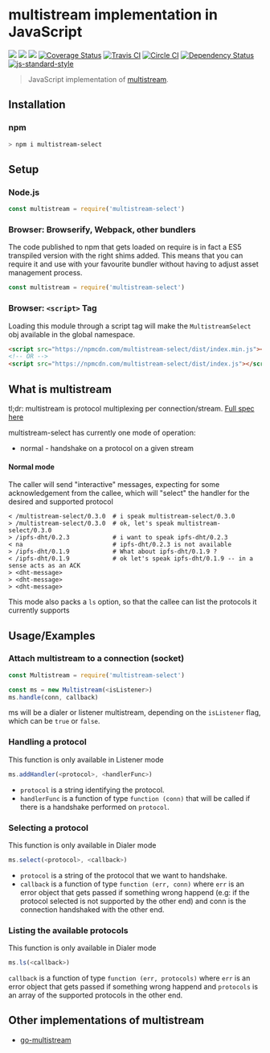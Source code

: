 multistream implementation in JavaScript
========================================

[![](https://img.shields.io/badge/made%20by-Protocol%20Labs-blue.svg?style=flat-square)](http://ipn.io)
[![](https://img.shields.io/badge/project-IPFS-blue.svg?style=flat-square)](http://ipfs.io/)
[![](https://img.shields.io/badge/freenode-%23ipfs-blue.svg?style=flat-square)](http://webchat.freenode.net/?channels=%23ipfs)
[![Coverage Status](https://coveralls.io/repos/github/diasdavid/js-multistream/badge.svg?branch=master)](https://coveralls.io/github/diasdavid/js-multistream?branch=master)
[![Travis CI](https://travis-ci.org/diasdavid/js-multistream.svg?branch=master)](https://travis-ci.org/diasdavid/js-multistream)
[![Circle CI](https://circleci.com/gh/diasdavid/js-multistream.svg?style=svg)](https://circleci.com/gh/diasdavid/js-multistream)
[![Dependency Status](https://david-dm.org/diasdavid/js-multistream.svg?style=flat-square)](https://david-dm.org/diasdavid/js-multistream) [![js-standard-style](https://img.shields.io/badge/code%20style-standard-brightgreen.svg?style=flat-square)](https://github.com/feross/standard)

> JavaScript implementation of [multistream](https://github.com/jbenet/multistream).

## Installation

### npm

```sh
> npm i multistream-select
```

## Setup

### Node.js

```js
const multistream = require('multistream-select')
```

### Browser: Browserify, Webpack, other bundlers

The code published to npm that gets loaded on require is in fact a ES5
transpiled version with the right shims added. This means that you can require
it and use with your favourite bundler without having to adjust asset management
process.

```js
const multistream = require('multistream-select')
```

### Browser: `<script>` Tag

Loading this module through a script tag will make the `MultistreamSelect` obj available in
the global namespace.

```html
<script src="https://npmcdn.com/multistream-select/dist/index.min.js"></script>
<!-- OR -->
<script src="https://npmcdn.com/multistream-select/dist/index.js"></script>
```

## What is multistream

tl;dr: multistream is protocol multiplexing per connection/stream. [Full spec here](https://github.com/jbenet/multistream)

multistream-select has currently one mode of operation:

- normal - handshake on a protocol on a given stream

#### Normal mode

The caller will send "interactive" messages, expecting for some acknowledgement from the callee, which will "select" the handler for the desired and supported protocol

```
< /multistream-select/0.3.0  # i speak multistream-select/0.3.0
> /multistream-select/0.3.0  # ok, let's speak multistream-select/0.3.0
> /ipfs-dht/0.2.3            # i want to speak ipfs-dht/0.2.3
< na                         # ipfs-dht/0.2.3 is not available
> /ipfs-dht/0.1.9            # What about ipfs-dht/0.1.9 ?
< /ipfs-dht/0.1.9            # ok let's speak ipfs-dht/0.1.9 -- in a sense acts as an ACK
> <dht-message>
> <dht-message>
> <dht-message>
```

This mode also packs a `ls` option, so that the callee can list the protocols it currently supports


## Usage/Examples

### Attach multistream to a connection (socket)

```JavaScript
const Multistream = require('multistream-select')

const ms = new Multistream(<isListener>)
ms.handle(conn, callback)
```

ms will be a dialer or listener multistream, depending on the `isListener` flag, which can be `true` or `false`.

### Handling a protocol

This function is only available in Listener mode

```JavaScript
ms.addHandler(<protocol>, <handlerFunc>)
```

- `protocol` is a string identifying the protocol.
- `handlerFunc` is a function of type `function (conn)` that will be called if there is a handshake performed on `protocol`.

### Selecting a protocol

This function is only available in Dialer mode

```JavaScript
ms.select(<protocol>, <callback>)
```

- `protocol` is a string of the protocol that we want to handshake.
- `callback` is a function of type `function (err, conn)` where `err` is an error object that gets passed if something wrong happend (e.g: if the protocol selected is not supported by the other end) and conn is the connection handshaked with the other end. 

### Listing the available protocols

This function is only available in Dialer mode

```JavaScript
ms.ls(<callback>)
```

`callback` is a function of type `function (err, protocols)` where `err` is an error object that gets passed if something wrong happend and `protocols` is an array of the supported protocols in the other end.

## Other implementations of multistream

- [go-multistream](https://github.com/whyrusleeping/go-multistream)
